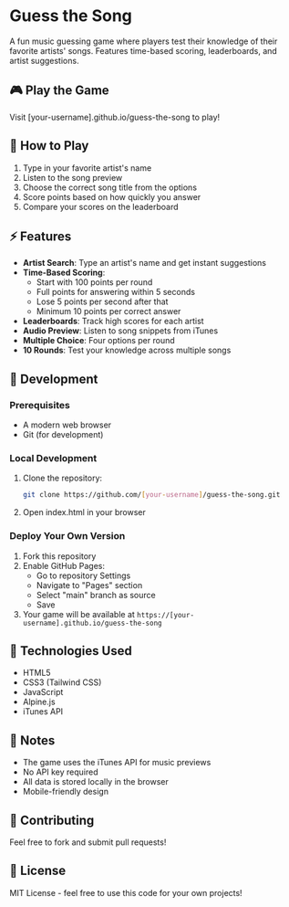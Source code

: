 # Guess the Song

A fun music guessing game where players test their knowledge of their favorite artists' songs. Features time-based scoring, leaderboards, and artist suggestions.

## 🎮 Play the Game

Visit [your-username].github.io/guess-the-song to play!

## 🎵 How to Play

1. Type in your favorite artist's name
2. Listen to the song preview
3. Choose the correct song title from the options
4. Score points based on how quickly you answer
5. Compare your scores on the leaderboard

## ⚡ Features

- **Artist Search**: Type an artist's name and get instant suggestions
- **Time-Based Scoring**: 
  - Start with 100 points per round
  - Full points for answering within 5 seconds
  - Lose 5 points per second after that
  - Minimum 10 points per correct answer
- **Leaderboards**: Track high scores for each artist
- **Audio Preview**: Listen to song snippets from iTunes
- **Multiple Choice**: Four options per round
- **10 Rounds**: Test your knowledge across multiple songs

## 🚀 Development

### Prerequisites
- A modern web browser
- Git (for development)

### Local Development
1. Clone the repository:
   ```bash
   git clone https://github.com/[your-username]/guess-the-song.git
   ```
2. Open index.html in your browser

### Deploy Your Own Version

1. Fork this repository
2. Enable GitHub Pages:
   - Go to repository Settings
   - Navigate to "Pages" section
   - Select "main" branch as source
   - Save
3. Your game will be available at `https://[your-username].github.io/guess-the-song`

## 🔧 Technologies Used

- HTML5
- CSS3 (Tailwind CSS)
- JavaScript
- Alpine.js
- iTunes API

## 📝 Notes

- The game uses the iTunes API for music previews
- No API key required
- All data is stored locally in the browser
- Mobile-friendly design

## 🤝 Contributing

Feel free to fork and submit pull requests!

## 📜 License

MIT License - feel free to use this code for your own projects! 